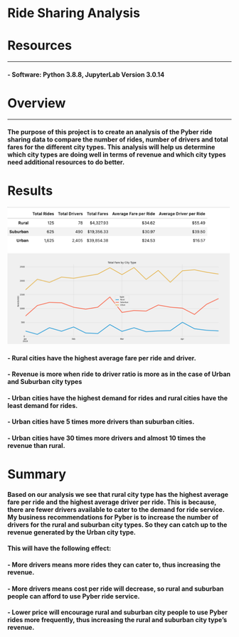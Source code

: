 # Ride Sharing Analysis

# Resources
--------------------------------------------------------
#### - Software: Python 3.8.8, JupyterLab Version 3.0.14

# Overview
--------------------------------------------------------
#### The purpose of this project is to create an analysis of the Pyber ride sharing data to compare the number of rides, number of drivers and total fares for the different city types. This analysis will help us determine which city types are doing well in terms of revenue and which city types need additional resources to do better.

# Results
<img src = "analysis/pyber_ride_summary_by_city.png" width = 500)>

<img src = "analysis/PyBer_fare_summary.png" width = 500)>

#### - Rural cities have the highest average fare per ride and driver.
#### - Revenue is more when ride to driver ratio is more as in the case of Urban and Suburban city types
#### - Urban cities have the highest demand for rides and rural cities have the least demand for rides.
#### - Urban cities have 5 times more drivers than suburban cities.
#### - Urban cities have 30 times more drivers and almost 10 times the revenue than rural.

# Summary
#### Based on our analysis we see that rural city type has the highest average fare per ride and the highest average driver per ride. This is because, there are fewer drivers available to cater to the demand for ride service. My business recommendations for Pyber is to increase the number of drivers for the rural and suburban city types. So they can catch up to the revenue generated by the Urban city type.

#### This will have the following effect:
#### - More drivers means more rides they can cater to, thus increasing the revenue.
#### - More drivers means cost per ride will decrease, so rural and suburban people can afford to use Pyber ride service. 
#### - Lower price will encourage rural and suburban city people to use Pyber rides more frequently, thus increasing the rural and suburban city type’s revenue.
